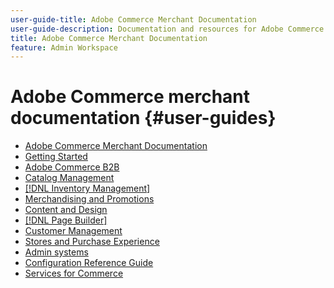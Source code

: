 ```yaml
---
user-guide-title: Adobe Commerce Merchant Documentation
user-guide-description: Documentation and resources for Adobe Commerce and Magento Open Source merchants working in the Admin.
title: Adobe Commerce Merchant Documentation
feature: Admin Workspace
---
```

# Adobe Commerce merchant documentation {#user-guides}

- [Adobe Commerce Merchant Documentation](home.md)
- [Getting Started](https://experienceleague.adobe.com/docs/commerce-admin/start/guide-overview.html)
- [Adobe Commerce B2B](https://experienceleague.adobe.com/docs/commerce-admin/b2b/guide-overview.html)
- [Catalog Management](https://experienceleague.adobe.com/docs/commerce-admin/catalog/guide-overview.html)
- [[!DNL Inventory Management]](https://experienceleague.adobe.com/docs/commerce-admin/inventory/guide-overview.html)
- [Merchandising and Promotions](https://experienceleague.adobe.com/docs/commerce-admin/marketing/guide-overview.html)
- [Content and Design](https://experienceleague.adobe.com/docs/commerce-admin/content-design/guide-overview.html)
- [[!DNL Page Builder]](https://experienceleague.adobe.com/docs/commerce-admin/page-builder/guide-overview.html)
- [Customer Management](https://experienceleague.adobe.com/docs/commerce-admin/customers/guide-overview.html)
- [Stores and Purchase Experience](https://experienceleague.adobe.com/docs/commerce-admin/stores-sales/guide-overview.html)
- [Admin systems](https://experienceleague.adobe.com/docs/commerce-admin/systems/guide-overview.html)
- [Configuration Reference Guide](https://experienceleague.adobe.com/docs/commerce-admin/config/guide-overview.html)
- [Services for Commerce](https://experienceleague.adobe.com/docs/commerce-merchant-services/user-guides/home.html)
